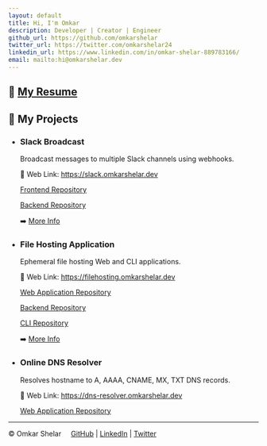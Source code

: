 ```yaml
---
layout: default
title: Hi, I'm Omkar
description: Developer | Creator | Engineer
github_url: https://github.com/omkarshelar
twitter_url: https://twitter.com/omkarshelar24
linkedin_url: https://www.linkedin.com/in/omkar-shelar-889783166/
email: mailto:hi@omkarshelar.dev
---
```

## :page_facing_up: [My Resume](/assets/omkar-shelar-resume.pdf)

## :floppy_disk: My Projects

* ### Slack Broadcast
  Broadcast messages to multiple Slack channels using webhooks.

	:link: Web Link:
	<a href="https://slack.omkarshelar.dev" target="_blank">https://slack.omkarshelar.dev</a><i class="fa fa-external-link" aria-hidden="true"></i>

	<i class="fa fa-github" aria-hidden="true"></i>
	[Frontend Repository](https://github.com/omkarshelar/slack-broadcast-frontend)

	<i class="fa fa-github" aria-hidden="true"></i>
	[Backend Repository](https://github.com/omkarshelar/slack-broadcast-API)
	
	:arrow_right: [More Info](/work/slack-broadcast)

* ### File Hosting Application
  Ephemeral file hosting Web and CLI applications.

	:link: Web Link:
	<a href="https://filehosting.omkarshelar.dev" target="_blank">https://filehosting.omkarshelar.dev</a><i class="fa fa-external-link" aria-hidden="true"></i>

	<i class="fa fa-github" aria-hidden="true"></i>
	[Web Application Repository](https://github.com/omkarshelar/file-hosting-frontend)

	<i class="fa fa-github" aria-hidden="true"></i>
	[Backend Repository](https://github.com/omkarshelar/file-hosting-backend)
	
	<i class="fa fa-github" aria-hidden="true"></i>
	[CLI Repository](https://github.com/omkarshelar/file-hosting-cli)

	:arrow_right: [More Info](/work/file-hosting)

* ### Online DNS Resolver
  Resolves hostname to A, AAAA, CNAME, MX, TXT DNS records.

	:link: Web Link:
	<a href="https://dns-resolver.omkarshelar.dev" target="_blank">https://dns-resolver.omkarshelar.dev</a><i class="fa fa-external-link" aria-hidden="true"></i>


	<i class="fa fa-github" aria-hidden="true"></i>
	[Web Application Repository](https://github.com/omkarshelar/dns-resolver)


---
&copy; Omkar Shelar
&nbsp;&nbsp;&nbsp;&nbsp;[GitHub](https://github.com/omkarshelar) | [LinkedIn](https://www.linkedin.com/in/omkar-shelar-889783166/) | [Twitter](https://twitter.com/omkarshelar24)
